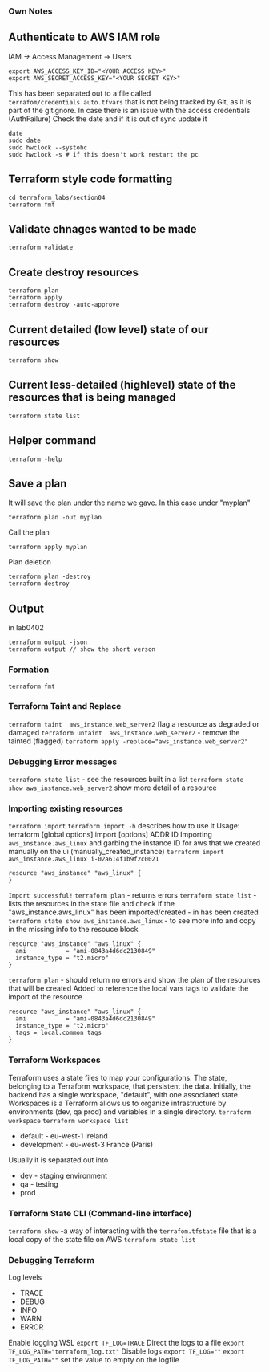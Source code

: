 ### Own Notes

## Authenticate to AWS IAM role
IAM -> Access Management -> Users
```Ubuntu(WSL)
export AWS_ACCESS_KEY_ID="<YOUR ACCESS KEY>"
export AWS_SECRET_ACCESS_KEY="<YOUR SECRET KEY>"
```
This has been separated out to a file called ```terrafom/credentials.auto.tfvars``` that is not being tracked by Git, as it is part of the gitignore.
In case there is an issue with the access credentials (AuthFailure)
Check the date and if it is out of sync update it
```Ubuntu(WSL)
date
sudo date
sudo hwclock --systohc
sudo hwclock -s # if this doesn't work restart the pc
```
## Terraform style code formatting
```Ubuntu(WSL)
cd terraform_labs/section04 
terraform fmt
```
## Validate chnages wanted to be made 
```Ubuntu(WSL)
terraform validate
```
## Create destroy resources 
```Ubuntu(WSL)
terraform plan
terraform apply
terraform destroy -auto-approve
```
## Current detailed (low level) state of our resources
```Ubuntu(WSL)
terraform show
```
## Current less-detailed (highlevel) state of the resources that is being managed
```Ubuntu(WSL)
terraform state list
```
## Helper command
```Ubuntu(WSL)
terraform -help
```
## Save a plan
It will save the plan under the name we gave. In this case under "myplan"
```Ubuntu(WSL)
terraform plan -out myplan
```
Call the plan
```Ubuntu(WSL)
terraform apply myplan 
```
Plan deletion
```Ubuntu(WSL)
terraform plan -destroy
terraform destroy
```
## Output 
in lab0402
```Ubuntu(WSL)
terraform output -json
terraform output // show the short verson
```

### Formation
`terraform fmt`
### Terraform Taint and Replace
`terraform taint  aws_instance.web_server2` flag a resource as degraded or damaged 
`terraform untaint  aws_instance.web_server2` - remove the tainted (flagged)
`terraform apply -replace="aws_instance.web_server2"`
### Debugging Error messages  
`terraform state list` - see the resources built in a list
`terraform state show aws_instance.web_server2` show more detail of a resource
### Importing existing resources 
`terraform import`
`terraform import -h` describes how to use it
Usage: terraform [global options] import [options] ADDR ID
Importing `aws_instance.aws_linux` and garbing the instance ID for aws that we created manually on the ui (manually_created_instance)
`terraform import aws_instance.aws_linux i-02a614f1b9f2c0021`
```
resource "aws_instance" "aws_linux" {
}
```
`Import successful!`
`terraform plan` - returns errors 
`terraform state list` - lists the resources in the state file and check if the "aws_instance.aws_linux" has been imported/created - in has been created
`terraform state show aws_instance.aws_linux` - to see more info and copy in the missing info to the resouce block
```
resource "aws_instance" "aws_linux" {
  ami           = "ami-0843a4d6dc2130849" 
  instance_type = "t2.micro" 
}
```
`terraform plan` - should return no errors and show the plan of the resources that will be created
Added to reference the local vars tags to validate the import of the resource
```
resource "aws_instance" "aws_linux" {
  ami           = "ami-0843a4d6dc2130849" 
  instance_type = "t2.micro" 
  tags = local.common_tags
}
```
### Terraform Workspaces
Terraform uses a state files to map your configurations.  The state, belonging to a Terraform workspace, that persistent the data. Initially, the backend has a single workspace, "default", with one associated state. Workspaces is a Terraform allows us to organize infrastructure by environments (dev, qa prod) and variables in a single directory.
`terraform workspace` 
`terraform workspace list` 
-  default - eu-west-1 Ireland
- development - eu-west-3 France (Paris)

Usually it is separated out into 
- dev - staging environment
- qa - testing
- prod 

### Terraform State CLI (Command-line interface)
`terraform show` -a way of interacting with the `terrafom.tfstate` file that is a local copy of the state file on AWS
`terraform state list`

### Debugging Terraform 
Log levels 
- TRACE 
- DEBUG 
- INFO 
- WARN 
- ERROR

Enable logging WSL
`export TF_LOG=TRACE`
Direct the logs to a file `export TF_LOG_PATH="terraform_log.txt"`
Disable logs `export TF_LOG=""`
`export TF_LOG_PATH=""` set the value to empty on the logfile 
